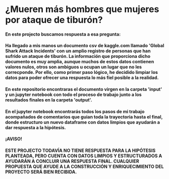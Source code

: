 # ¿Mueren más hombres que mujeres por ataque de tiburón?
#### En este projecto buscamos respuesta a esa pregunta:

#### Ha llegado a mis manos un documento csv de kaggle.com llamado 'Global Shark Attack Incidents' con un amplio registro de personas que han sufrido un ataque de tiburón. La información que proporciona dicho documento es muy amplia, aunque muchos de estos datos contienen valores nulos, otros son ambiguos u ocupan un lugar que no les correcponde. Por ello, como primer paso lógico, he decidido limpiar los datos para poder ofrecer una respuesta lo más fiel posible a la realidad.

#### En este repositorio encontraras el documento virgen en la carpeta 'input' y un jupyter notebook con todo el proceso de trabajo junto a los resultados finales en la carpeta 'output'. 

#### En el jupyter notebook encontrarás todos los pasos de mi trabajo acompañados de comentarios que guian toda la trayectoria hasta el final, donde estructuro un nuevo dataframe con datos limpios que ayudarán a dar respuesta a la hipótesis.

#### ¡AVISO! 
#### ESTE PROJECTO TODAVÍA NO TIENE RESPUESTA PARA LA HIPÓTESIS PLANTEADA, PERO CUENTA CON DATOS LIMPIOS Y ESTRUCTURADOS A AYUDARÁN A CONCLUIR UNA RESPUESTA FINAL. CUALQUIER PROPUESTA QUE AYUDE A LA CONSTRUCCIÓN Y ENRIQUECIMIENTO DEL PROYECTO SERÁ BIEN RECIBIDA.

